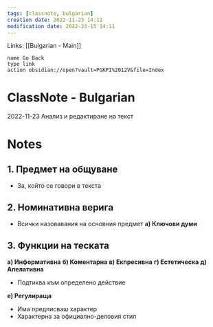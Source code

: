 ```yaml
---
tags: [classnote, bulgarian]
creation date: 2022-11-23 14:11
modification date: 2022-23-15 14:11
---
```

Links: [[Bulgarian - Main]]
```button
name Go Back
type link
action obsidian://open?vault=PGKPI%2012V&file=Index
```
# ClassNote - Bulgarian
2022-11-23
Анализ и редактиране на текст
# Notes
## 1. Предмет на общуване
- За, който се говори в текста
## 2. Номинативна верига
- Всички назовавания на основния предмет
**а) Ключови думи**

## 3. Функции на теската
**a) Информативна**
**б) Коментарна**
**в) Екпресивна**
**г) Естетическа**
**д) Апелативна**
- Подтиква към определено действие

**е) Регулираща**
- Има предписваш характер
- Характерна за официално-деловия стил